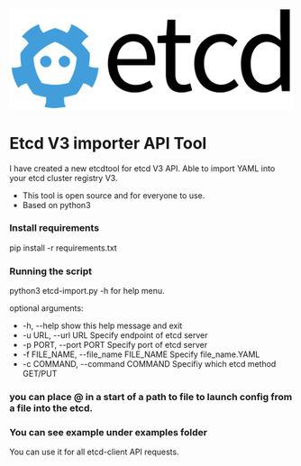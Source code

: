 ![alt text](https://raw.githubusercontent.com/cncf/artwork/master/projects/etcd/horizontal/color/etcd-horizontal-color.png)



# Etcd V3 importer API Tool 
I have created a new etcdtool for etcd V3 API.
Able to import YAML into your etcd cluster registry V3.

- This tool is open source and for everyone to use.
- Based on python3
### Install requirements
   pip install -r requirements.txt

### Running the script
  python3 etcd-import.py -h for help menu.
  
  
optional arguments:
 - -h, --help            show this help message and exit
 - -u URL, --url URL     Specify endpoint of etcd server
 - -p PORT, --port PORT  Specify port of etcd server
 - -f FILE_NAME, --file_name FILE_NAME
                        Specify file_name.YAML
 -  -c COMMAND, --command COMMAND
                        Specifiy which etcd method GET/PUT
  



### you can place @ in a start of a path to file to launch config from a file  into the etcd.


### You can see example under examples folder
 

 You can use it for all etcd-client API requests.
  
